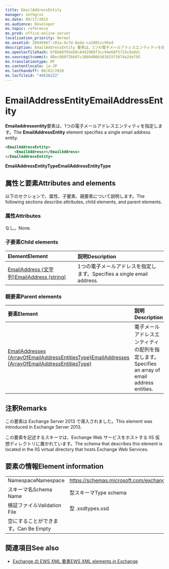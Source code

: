 ```yaml
---
title: EmailAddressEntity
manager: sethgros
ms.date: 09/17/2015
ms.audience: Developer
ms.topic: reference
ms.prod: office-online-server
localization_priority: Normal
ms.assetid: 20049467-c01a-4c7d-8ada-ca1801cc95ed
description: EmailAddressEntity 要素は、1つの電子メールアドレスエンティティを指定します。
ms.openlocfilehash: b76b08f93e60c8492906f3cc94e60f5725c8a9dc
ms.sourcegitcommit: 88ec988f2bb67c1866d06b361615f3674a24e795
ms.translationtype: MT
ms.contentlocale: ja-JP
ms.lasthandoff: 06/03/2020
ms.locfileid: "44526222"
---
```

# <a name="emailaddressentity"></a><span data-ttu-id="91cad-103">EmailAddressEntity</span><span class="sxs-lookup"><span data-stu-id="91cad-103">EmailAddressEntity</span></span>

<span data-ttu-id="91cad-104">**Emailaddressentity**要素は、1つの電子メールアドレスエンティティを指定します。</span><span class="sxs-lookup"><span data-stu-id="91cad-104">The **EmailAddressEntity** element specifies a single email address entity.</span></span> 
  
```XML
<EmailAddressEntity>
    <EmailAddress></EmailAddress>
</EmailAddressEntity>
```

 <span data-ttu-id="91cad-105">**EmailAddressEntityType**</span><span class="sxs-lookup"><span data-stu-id="91cad-105">**EmailAddressEntityType**</span></span>
## <a name="attributes-and-elements"></a><span data-ttu-id="91cad-106">属性と要素</span><span class="sxs-lookup"><span data-stu-id="91cad-106">Attributes and elements</span></span>

<span data-ttu-id="91cad-107">以下のセクションで、属性、子要素、親要素について説明します。</span><span class="sxs-lookup"><span data-stu-id="91cad-107">The following sections describe attributes, child elements, and parent elements.</span></span>
  
### <a name="attributes"></a><span data-ttu-id="91cad-108">属性</span><span class="sxs-lookup"><span data-stu-id="91cad-108">Attributes</span></span>

<span data-ttu-id="91cad-109">なし。</span><span class="sxs-lookup"><span data-stu-id="91cad-109">None.</span></span>
  
### <a name="child-elements"></a><span data-ttu-id="91cad-110">子要素</span><span class="sxs-lookup"><span data-stu-id="91cad-110">Child elements</span></span>

|<span data-ttu-id="91cad-111">**Element**</span><span class="sxs-lookup"><span data-stu-id="91cad-111">**Element**</span></span>|<span data-ttu-id="91cad-112">**説明**</span><span class="sxs-lookup"><span data-stu-id="91cad-112">**Description**</span></span>|
|:-----|:-----|
|[<span data-ttu-id="91cad-113">EmailAddress (文字列)</span><span class="sxs-lookup"><span data-stu-id="91cad-113">EmailAddress (string)</span></span>](emailaddress-string.md) <br/> |<span data-ttu-id="91cad-114">1つの電子メールアドレスを指定します。</span><span class="sxs-lookup"><span data-stu-id="91cad-114">Specifies a single email address.</span></span>  <br/> |
   
### <a name="parent-elements"></a><span data-ttu-id="91cad-115">親要素</span><span class="sxs-lookup"><span data-stu-id="91cad-115">Parent elements</span></span>

|<span data-ttu-id="91cad-116">**要素**</span><span class="sxs-lookup"><span data-stu-id="91cad-116">**Element**</span></span>|<span data-ttu-id="91cad-117">**説明**</span><span class="sxs-lookup"><span data-stu-id="91cad-117">**Description**</span></span>|
|:-----|:-----|
|[<span data-ttu-id="91cad-118">EmailAddresses (ArrayOfEmailAddressEntitiesType)</span><span class="sxs-lookup"><span data-stu-id="91cad-118">EmailAddresses (ArrayOfEmailAddressEntitiesType)</span></span>](emailaddresses-arrayofemailaddressentitiestype.md) <br/> |<span data-ttu-id="91cad-119">電子メールアドレスエンティティの配列を指定します。</span><span class="sxs-lookup"><span data-stu-id="91cad-119">Specifies an array of email address entities.</span></span>  <br/> |
   
## <a name="remarks"></a><span data-ttu-id="91cad-120">注釈</span><span class="sxs-lookup"><span data-stu-id="91cad-120">Remarks</span></span>

<span data-ttu-id="91cad-121">この要素は Exchange Server 2013 で導入されました。</span><span class="sxs-lookup"><span data-stu-id="91cad-121">This element was introduced in Exchange Server 2013.</span></span>
  
<span data-ttu-id="91cad-122">この要素を記述するスキーマは、Exchange Web サービスをホストする IIS 仮想ディレクトリに置かれています。</span><span class="sxs-lookup"><span data-stu-id="91cad-122">The schema that describes this element is located in the IIS virtual directory that hosts Exchange Web Services.</span></span>
  
## <a name="element-information"></a><span data-ttu-id="91cad-123">要素の情報</span><span class="sxs-lookup"><span data-stu-id="91cad-123">Element information</span></span>

|||
|:-----|:-----|
|<span data-ttu-id="91cad-124">Namespace</span><span class="sxs-lookup"><span data-stu-id="91cad-124">Namespace</span></span>  <br/> |https://schemas.microsoft.com/exchange/services/2006/types  <br/> |
|<span data-ttu-id="91cad-125">スキーマ名</span><span class="sxs-lookup"><span data-stu-id="91cad-125">Schema Name</span></span>  <br/> |<span data-ttu-id="91cad-126">型スキーマ</span><span class="sxs-lookup"><span data-stu-id="91cad-126">Type schema</span></span>  <br/> |
|<span data-ttu-id="91cad-127">検証ファイル</span><span class="sxs-lookup"><span data-stu-id="91cad-127">Validation File</span></span>  <br/> |<span data-ttu-id="91cad-128">型 .xsd</span><span class="sxs-lookup"><span data-stu-id="91cad-128">types.xsd</span></span>  <br/> |
|<span data-ttu-id="91cad-129">空にすることができます。</span><span class="sxs-lookup"><span data-stu-id="91cad-129">Can Be Empty</span></span>  <br/> ||
   
## <a name="see-also"></a><span data-ttu-id="91cad-130">関連項目</span><span class="sxs-lookup"><span data-stu-id="91cad-130">See also</span></span>



- [<span data-ttu-id="91cad-131">Exchange の EWS XML 要素</span><span class="sxs-lookup"><span data-stu-id="91cad-131">EWS XML elements in Exchange</span></span>](ews-xml-elements-in-exchange.md)

